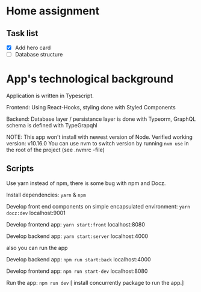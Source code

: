 # Home assignment

## Task list

- [x] Add hero card
- [ ] Database structure

# App's technological background

Application is written in Typescript.

Frontend: Using React-Hooks, styling done with Styled Components

Backend: Database layer / persistance layer is done with Typeorm, GraphQL schema is defined with TypeGrapqhl

NOTE: This app won't install with newest version of Node. Verified working version: v10.16.0
You can use nvm to switch version by running `nvm use` in the root of the project (see .nvmrc -file)

## Scripts

Use yarn instead of npm, there is some bug with npm and Docz.

Install dependencies: `yarn` & `npm`

Develop front end components on simple encapsulated environment: `yarn docz:dev` localhost:9001

Develop frontend app: `yarn start:front` localhost:8080

Develop backend app: `yarn start:server` localhost:4000

also you can run the app

Develop backend app: `npm run start:back` localhost:4000

Develop frontend app: `npm run start-dev` localhost:8080

Run the app: `npm run dev` [ install concurrently package to run the app.]
